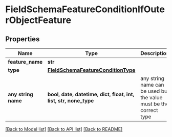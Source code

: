 # FieldSchemaFeatureConditionIfOuterObjectFeature


## Properties
Name | Type | Description | Notes
------------ | ------------- | ------------- | -------------
**feature_name** | **str** |  | 
**type** | [**FieldSchemaFeatureConditionType**](FieldSchemaFeatureConditionType.md) |  | 
**any string name** | **bool, date, datetime, dict, float, int, list, str, none_type** | any string name can be used but the value must be the correct type | [optional]

[[Back to Model list]](../README.md#documentation-for-models) [[Back to API list]](../README.md#documentation-for-api-endpoints) [[Back to README]](../README.md)


